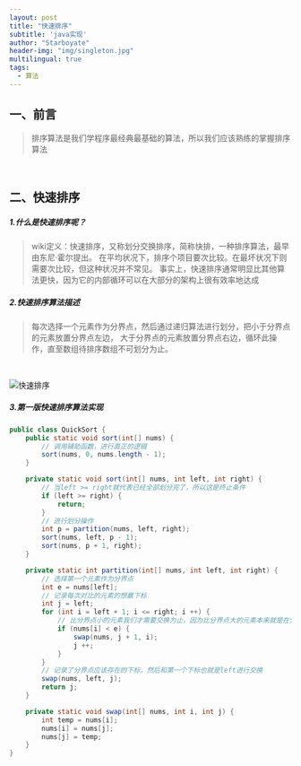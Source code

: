 ```yaml
---
layout: post
title: "快速排序"
subtitle: 'java实现'
author: "Starboyate"
header-img: "img/singleton.jpg"
multilingual: true
tags:
  - 算法
---
```


## 一、前言

> 排序算法是我们学程序最经典最基础的算法，所以我们应该熟练的掌握排序算法

<br/>

## 二、快速排序
##### 1.什么是快速排序呢？

> wiki定义：快速排序，又称划分交换排序，简称快排，一种排序算法，最早由东尼·霍尔提出。
在平均状况下，排序个项目要次比较。在最坏状况下则需要次比较，但这种状况并不常见。
事实上，快速排序通常明显比其他算法更快，因为它的内部循环可以在大部分的架构上很有效率地达成

##### 2.快速排序算法描述
> 每次选择一个元素作为分界点，然后通过递归算法进行划分，把小于分界点的元素放置分界点左边，
大于分界点的元素放置分界点右边，循环此操作，直至数组待排序数组不可划分为止。

<br/>


![快速排序](https://img-blog.csdn.net/20150805112443608)


##### 3.第一版快速排序算法实现
```java
public class QuickSort {
    public static void sort(int[] nums) {
        // 调用辅助函数，进行真正的逻辑
        sort(nums, 0, nums.length - 1);
    }

    private static void sort(int[] nums, int left, int right) {
        // 当left >= right就代表已经全部划分完了，所以这是终止条件
        if (left >= right) {
            return;
        }
        // 进行划分操作
        int p = partition(nums, left, right);
        sort(nums, left, p - 1);
        sort(nums, p + 1, right);
    }

    private static int partition(int[] nums, int left, int right) {
        // 选择第一个元素作为分界点
        int e = nums[left];
        // 记录每次对比的元素的想赢下标
        int j = left;
        for (int i = left + 1; i <= right; i ++) {
            // 比分界点小的元素我们才需要交换为止，因为比分界点大的元素本来就是在分界点的右边
            if (nums[i] < e) {
                swap(nums, j + 1, i);
                j ++;
            }
        }
        // 记录了分界点应该存在的下标，然后和第一个下标也就是left进行交换
        swap(nums, left, j);
        return j;
    }

    private static void swap(int[] nums, int i, int j) {
        int temp = nums[i];
        nums[i] = nums[j];
        nums[j] = temp;
    }
}

```
